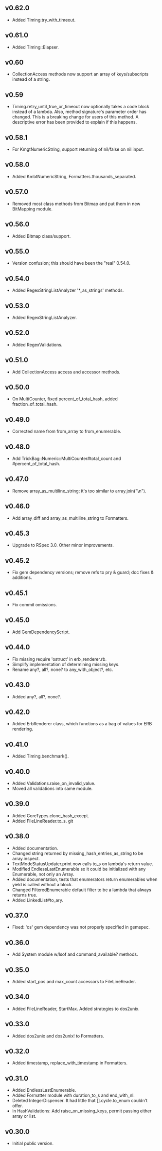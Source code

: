 ## v0.62.0

* Added Timing.try_with_timeout.

## v0.61.0

* Added Timing::Elapser.


## v0.60

* CollectionAccess methods now support an array of keys/subscripts instead of
  a string.


## v0.59

* Timing.retry_until_true_or_timeout now optionally takes a code block instead of a lambda.
  Also, method signature's parameter order has changed.  This is a breaking change for users
  of this method. A descriptive error has been provided to explain if this happens.

## v0.58.1

* For KmgtNumericString, support returning of nil/false on nil input.


## v0.58.0

* Added KmbtNumericString, Formatters.thousands_separated.


## v0.57.0

* Removed most class methods from Bitmap and put them in new BitMapping module.


## v0.56.0

* Added Bitmap class/support.


## v0.55.0

* Version confusion; this should have been the "real" 0.54.0.


## v0.54.0

* Added RegexStringListAnalyzer '*_as_strings' methods.


## v0.53.0

* Added RegexStringListAnalyzer.


## v0.52.0

* Added RegexValidations.


## v0.51.0

* Add CollectionAccess access and accessor methods.


## v0.50.0

* On MultiCounter, fixed percent_of_total_hash, added fraction_of_total_hash.


## v0.49.0

* Corrected name from from_array to from_enumerable.


## v0.48.0

* Add TrickBag::Numeric::MultiCounter#total_count and #percent_of_total_hash.


## v0.47.0

* Remove array_as_multiline_string; it's too similar to array.join("\n").


## v0.46.0

* Add array_diff and array_as_multiline_string to Formatters.


## v0.45.3

* Upgrade to RSpec 3.0.  Other minor improvements.


## v0.45.2

* Fix gem dependency versions; remove refs to pry & guard; doc fixes & additions.


## v0.45.1

* Fix commit omissions.


## v0.45.0

* Add GemDependencyScript.


## v0.44.0

* Fix missing require 'ostruct' in erb_renderer.rb.
* Simplify implementation of determining missing keys.
* Rename any?, all?, none? to any_with_object?, etc.


## v0.43.0

* Added any?, all?, none?.


## v0.42.0

* Added ErbRenderer class, which functions as a bag of values for ERB rendering.


## v0.41.0

*  Added Timing.benchmark().


## v0.40.0

* Added Validations.raise_on_invalid_value.
* Moved all validations into same module.


## v0.39.0

* Added CoreTypes.clone_hash_except.
* Added FileLineReader.to_s.
git


## v0.38.0

* Added documentation.
* Changed string returned by missing_hash_entries_as_string to be array.inspect.
* TextModeStatusUpdater.print now calls to_s on lambda's return value.
* Modified EndlessLastEnumerable so it could be initialized with any Enumerable, not only an Array.
* Added documentation, tests that enumerators return enumerables when yield is called without a block.
* Changed FilteredEnumerable default filter to be a lambda that always returns true.
* Added LinkedList#to_ary.


## v0.37.0

* Fixed: 'os' gem dependency was not properly specified in gemspec.


## v0.36.0

* Add System module w/lsof and command_available? methods.


## v0.35.0

* Added start_pos and max_count accessors to FileLineReader.


## v0.34.0

* Added FileLineReader, StartMax.  Added strategies to dos2unix.


## v0.33.0

* Added dos2unix and dos2unix! to Formatters.


## v0.32.0

* Added timestamp, replace_with_timestamp in Formatters.


## v0.31.0

* Added EndlessLastEnumerable.
* Added Formatter module with duration_to_s and end_with_nl.
* Deleted IntegerDispenser.  It had little that [].cycle.to_enum couldn't offer.
* In HashValidations: Add raise_on_missing_keys, permit passing either array or list.


## v0.30.0

* Initial public version.
